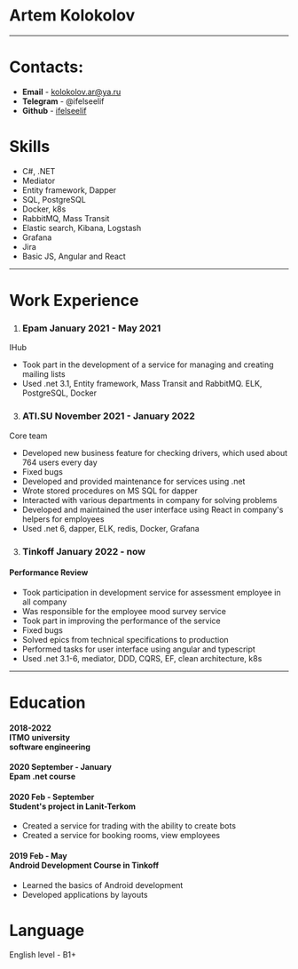 # Artem Kolokolov
<hr/>

# Contacts:

* **Email** - kolokolov.ar@ya.ru
* **Telegram** - @ifelseelif
* **Github** - [ifelseelif](https://github.com/ifelseelif)

# Skills

- C#, .NET
- Mediator
- Entity framework, Dapper
- SQL, PostgreSQL
- Docker, k8s
- RabbitMQ, Mass Transit
- Elastic search, Kibana, Logstash
- Grafana
- Jira
- Basic JS, Angular and React
<hr/>

# Work Experience

1. ### Epam January 2021 - May 2021
IHub
- Took part in the development of a service for managing and creating mailing lists
- Used .net 3.1, Entity framework, Mass Transit and RabbitMQ. ELK, PostgreSQL,
Docker

3. ### ATI.SU November 2021 - January 2022
 Core team
- Developed new business feature for checking drivers, which used about 764 users every day
- Fixed bugs 
- Developed and provided maintenance for services using .net
- Wrote stored procedures on MS SQL for dapper
- Interacted with various departments in company for solving problems
- Developed and maintained the user interface using React in company's helpers for employees
- Used .net 6, dapper, ELK, redis, Docker, Grafana

3. ### Tinkoff January 2022 - now
#### Performance Review
- Took participation in development service for assessment employee in all company
- Was responsible for the employee mood survey service
- Took part in improving the performance of the service
- Fixed bugs
- Solved epics from technical specifications to production
- Performed tasks for user interface using angular and typescript
- Used .net 3.1-6, mediator, DDD, CQRS, EF, clean architecture, k8s

<hr/>

# Education

#### 2018-2022 <br>ITMO university<br>software engineering

#### 2020 September - January<br>Epam .net course

#### 2020 Feb - September<br>Student's project in Lanit-Terkom
* Сreated a service for trading with the ability to create bots
* Created a service for booking rooms, view employees

#### 2019 Feb - May<br>Android Development Course in Tinkoff 
* Learned the basics of Android development
* Developed applications by layouts

# Language
English level - B1+